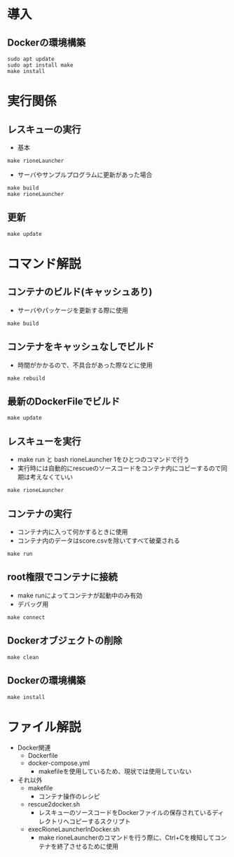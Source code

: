 # 導入

## Dockerの環境構築
```
sudo apt update
sudo apt install make
make install
```

# 実行関係

## レスキューの実行
* 基本
```
make rioneLauncher
```
* サーバやサンプルプログラムに更新があった場合
```
make build
make rioneLauncher
```
## 更新
```
make update
```

<!-- --- -->
# コマンド解説

## コンテナのビルド(キャッシュあり)
* サーバやパッケージを更新する際に使用
```
make build
```

## コンテナをキャッシュなしでビルド
* 時間がかかるので、不具合があった際などに使用
```
make rebuild
```
## 最新のDockerFileでビルド
```
make update
```
## レスキューを実行
* make run と bash rioneLauncher 1をひとつのコマンドで行う
* 実行時には自動的にrescueのソースコードをコンテナ内にコピーするので同期は考えなくていい
```
make rioneLauncher
```

## コンテナの実行
* コンテナ内に入って何かするときに使用
* コンテナ内のデータはscore.csvを除いてすべて破棄される
```
make run
```

## root権限でコンテナに接続
* make runによってコンテナが起動中のみ有効
* デバッグ用
```
make connect
```

## Dockerオブジェクトの削除

```
make clean
```

## Dockerの環境構築
```
make install
```

# ファイル解説

* Docker関連
    * Dockerfile
    * docker-compose.yml
        - makefileを使用しているため、現状では使用していない
* それ以外
    * makefile
        - コンテナ操作のレシピ
    * rescue2docker.sh
        - レスキューのソースコードをDockerファイルの保存されているディレクトリへコピーするスクリプト
    * execRioneLauncherInDocker.sh
      * make rioneLauncherのコマンドを行う際に、Ctrl+Cを検知してコンテナを終了させるために使用
